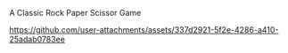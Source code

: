 A Classic Rock Paper Scissor Game 



https://github.com/user-attachments/assets/337d2921-5f2e-4286-a410-25adab0783ee

